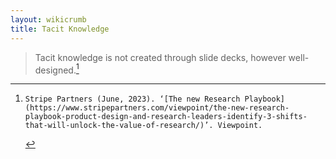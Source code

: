 ```yaml
---
layout: wikicrumb 
title: Tacit Knowledge
---
```


> Tacit knowledge is not created through slide decks, however well-designed.[^1]

[^1]:    Stripe Partners (June, 2023). ‘[The new Research Playbook](https://www.stripepartners.com/viewpoint/the-new-research-playbook-product-design-and-research-leaders-identify-3-shifts-that-will-unlock-the-value-of-research/)’. Viewpoint.